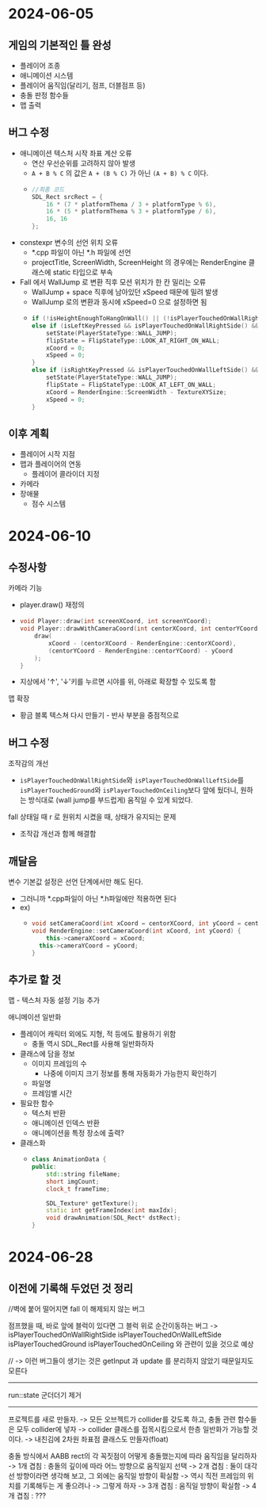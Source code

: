 # 2024-06-05

## 게임의 기본적인 틀 완성
- 플레이어 조종
- 애니메이션 시스템
- 플레이어 움직임(달리기, 점프, 더블점프 등)
- 충돌 판정 함수들
- 맵 출력

## 버그 수정
- 애니메이션 텍스처 시작 좌표 계산 오류
  - 연산 우선순위를 고려하지 않아 발생
  - `A + B % C` 의 값은 `A + (B % C)` 가 아닌 `(A + B) % C` 이다.
  - ```cpp
    //최종 코드
    SDL_Rect srcRect = {
        16 * (7 * platformThema / 3 + platformType % 6),
        16 * (5 * platformThema % 3 + platformType / 6),
        16, 16
    };
    ```
- constexpr 변수의 선언 위치 오류
  - *.cpp 파일이 아닌 *.h 파일에 선언
  - projectTitle, ScreenWidth, ScreenHeight 의 경우에는 RenderEngine 클래스에 static 타입으로 부속
- Fall 에서 WallJump 로 변환 직후 모션 위치가 한 칸 밀리는 오류
  - WallJump + space 직후에 남아있던 xSpeed 때문에 밀려 발생
  - WallJump 로의 변환과 동시에 xSpeed=0 으로 설정하면 됨
  - ```cpp
    if (!isHeightEnoughToHangOnWall() || (!isPlayerTouchedOnWallRightSide() && !isPlayerTouchedOnWallLeftSide()));
    else if (isLeftKeyPressed && isPlayerTouchedOnWallRightSide() && isHeightEnoughToHangOnWall()) {
        setState(PlayerStateType::WALL_JUMP);
        flipState = FlipStateType::LOOK_AT_RIGHT_ON_WALL;
        xCoord = 0;
        xSpeed = 0;
    }
    else if (isRightKeyPressed && isPlayerTouchedOnWallLeftSide() && isHeightEnoughToHangOnWall()) {
        setState(PlayerStateType::WALL_JUMP);
        flipState = FlipStateType::LOOK_AT_LEFT_ON_WALL;
        xCoord = RenderEngine::ScreenWidth - TextureXYSize;
        xSpeed = 0;
    }
    ``` 

## 이후 계획
- 플레이어 시작 지점
- 맵과 플레이어의 연동
  - 플레이어 콜라이더 지정
- 카메라
- 장애물
  - 점수 시스템

# 2024-06-10

## 수정사항

카메라 기능
- player.draw() 재정의
- ```cpp
  void Player::draw(int screenXCoord, int screenYCoord);
  void Player::drawWithCameraCoord(int centorXCoord, int centorYCoord) {
	  draw(
		  xCoord - (centorXCoord - RenderEngine::centorXCoord),
		  (centorYCoord - RenderEngine::centorYCoord) - yCoord
	  );
  }
  ```
- 지상에서 '↑', '↓'키를 누르면 시야를 위, 아래로 확장할 수 있도록 함

맵 확장
- 황금 블록 텍스쳐 다시 만들기 - 반사 부분을 중점적으로

## 버그 수정

조작감의 개선
- `isPlayerTouchedOnWallRightSide`와 `isPlayerTouchedOnWallLeftSide`를 `isPlayerTouchedGround`와 `isPlayerTouchedOnCeiling`보다 앞에 뒀더니, 원하는 방식대로 (wall jump를 부드럽게) 움직일 수 있게 되었다.

fall 상태일 때 r 로 원위치 시켰을 때, 상태가 유지되는 문제
- 조작감 개선과 함께 해결함

## 깨달음

변수 기본값 설정은 선언 단계에서만 해도 된다.
- 그러니까 *.cpp파일이 아닌 *.h파일에만 적용하면 된다
- ex)
  - ```cpp
    void setCameraCoord(int xCoord = centorXCoord, int yCoord = centorYCoord);
    void RenderEngine::setCameraCoord(int xCoord, int yCoord) {
	    this->cameraXCoord = xCoord;
  	  this->cameraYCoord = yCoord;
    }
    ```

## 추가로 할 것

맵 - 텍스처 자동 설정 기능 추가

애니메이션 일반화
- 플레이어 캐릭터 외에도 지형, 적 등에도 활용하기 위함
  - 충돌 역시 SDL_Rect를 사용해 일반화하자
- 클래스에 담을 정보
  - 이미지 프레임의 수
    - 나중에 이미지 크기 정보를 통해 자동화가 가능한지 확인하기
  - 파일명
  - 프레임별 시간
- 필요한 함수
  - 텍스처 반환
  - 애니메이션 인덱스 반환
  - 애니메이션을 특정 장소에 출력?
- 클래스화
  - ```cpp
    class AnimationData {
    public:
        std::string fileName;
        short imgCount;
        clock_t frameTime;

        SDL_Texture* getTexture();
        static int getFrameIndex(int maxIdx);
        void drawAnimation(SDL_Rect* dstRect);
    }
    ```

# 2024-06-28

## 이전에 기록해 두었던 것 정리

//벽에 붙어 떨어지면 fall 이 해제되지 않는 버그

점프했을 때, 바로 앞에 블럭이 있다면 그 블럭 위로 순간이동하는 버그
->	isPlayerTouchedOnWallRightSide
	isPlayerTouchedOnWallLeftSide
	isPlayerTouchedGround
	isPlayerTouchedOnCeiling 와 관련이 있을 것으로 예상

// -> 이런 버그들이 생기는 것은 getInput 과 update 를 분리하지 않았기 때문일지도 모른다

----

run::state 군더더기 제거

----

프로젝트를 새로 만들자.
	-> 모든 오브젝트가 collider를 갖도록 하고, 충돌 관련 함수들은 모두 collider에 넣자
	-> collider 클래스를 접목시킴으로서 한층 일반화가 가능할 것이다.
	-> 내친김에 2차원 좌표점 클래스도 만들자(float)

충돌 방식에서 AABB rect의 각 꼭짓점이 어떻게 충돌했는지에 따라 움직임을 달리하자
	-> 1개 겹침 : 충돌의 깊이에 따라 어느 방향으로 움직일지 선택
	-> 2개 겹침 : 둘이 대각선 방향이라면 생각해 보고, 그 외에는 움직일 방향이 확실함
		-> 역시 직전 프레임의 위치를 기록해두는 게 좋으려나
			-> 그렇게 하자
	-> 3개 겹침 : 움직일 방향이 확실함
	-> 4개 겹침 : ???
